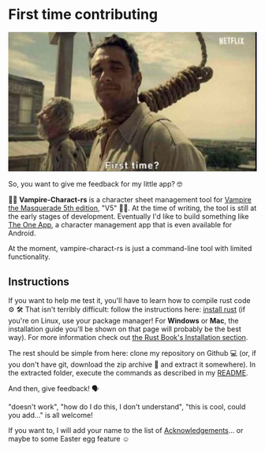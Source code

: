 # First time contributing

![first time meme](first-time-meme.jpeg)

So, you want to give me feedback for my little app? 🤓

🧛🏻  **Vampire-Charact-rs** is a character sheet management tool for [Vampire the Masquerade 5th edition](https://renegadegamestudios.com/pdf-vampire-the-masquerade/), "V5" 🧛🏻.
At the time of writing, the tool is still at the early stages of development.
Eventually I'd like to build something like [The One App](https://gitlab.com/loikki/the-one-app), a character management app that is even available for Android.

At the moment, vampire-charact-rs is just a command-line tool with limited functionality.

## Instructions

If you want to help me test it, you'll have to learn how to compile rust code ⚙️ 🛠️
That isn't terribly difficult: follow the instructions here: [install rust](https://www.rust-lang.org/tools/install)
(if you're on Linux, use your package manager! For **Windows** or **Mac**, the installation guide you'll be shown on that page will probably be the best way).
For more information check out [the Rust Book's Installation section](https://doc.rust-lang.org/book/ch01-01-installation.html).

The rest should be simple from here: clone my repository on Github 💻 (or, if you don't have git, download the zip archive 📂 and extract it somewhere).
In the extracted folder, execute the commands as described in my [README](../README.md).

And then, give feedback! 🗣️

"doesn't work", "how do I do this, I don't understand", "this is cool, could you add..." is all welcome!

If you want to, I will add your name to the list of [Acknowledgements](../README.md#acknowledgments)... or maybe to some Easter egg feature ☺️
